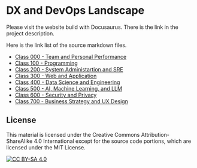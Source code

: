 # DX and DevOps Landscape

Please visit the website build with Docusaurus. There is the link in the project description.

Here is the link list of the source markdown files.  

- [Class 000 - Team and Personal Performance](website/docs/main/cls0.md)
- [Class 100 - Programming](website/docs/main/cls1.md)
- [Class 200 - System Administartion and SRE](website/docs/main/cls2.md)
- [Class 300 - Web and Application](website/docs/main/cls3.md)
- [Class 400 - Data Science and Engineering](website/docs/main/cls4.md)
- [Class 500 - AI, Machine Learning, and LLM](website/docs/main/cls5.md)
- [Class 600 - Security and Privacy](website/docs/main/cls6.md)
- [Class 700 - Business Strategy and UX Design](website/docs/main/cls7.md)

## License

This material is licensed under the Creative Commons Attribution-ShareAlike 4.0 International
except for the source code portions, which are licensed under the MIT License.

[![CC BY-SA 4.0][cc-by-sa-image]][cc-by-sa]

[cc-by-sa]: http://creativecommons.org/licenses/by-sa/4.0/
[cc-by-sa-image]: https://licensebuttons.net/l/by-sa/4.0/88x31.png
